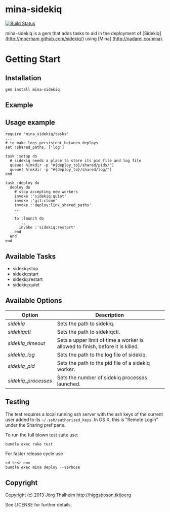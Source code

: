 mina-sidekiq
============

[![Build Status](https://travis-ci.org/Mic92/mina-sidekiq.png?branch=master)](https://travis-ci.org/Mic92/mina-sidekiq)

mina-sidekiq is a gem that adds tasks to aid in the deployment of [Sidekiq] (http://mperham.github.com/sidekiq/)
using [Mina] (http://nadarei.co/mina).

# Getting Start

## Installation

    gem install mina-sidekiq

## Example

## Usage example

    require 'mina_sidekiq/tasks'
    ...
    # to make logs persistent between deploys
    set :shared_paths, ['log']

    task :setup do
      # sidekiq needs a place to store its pid file and log file
      queue! %[mkdir -p "#{deploy_to}/shared/pids/"]
      queue! %[mkdir -p "#{deploy_to}/shared/log/"]
    end

    task :deploy do
      deploy do
        # stop accepting new workers
        invoke :'sidekiq:quiet'
        invoke :'git:clone'
        invoke :'deploy:link_shared_paths'
        ...

        to :launch do
          ...
          invoke :'sidekiq:restart'
        end
      end
    end

## Available Tasks

* sidekiq:stop
* sidekiq:start
* sidekiq:restart
* sidekiq:quiet

## Available Options

| Option              | Description                                                                    |
| ------------------- | ------------------------------------------------------------------------------ |
| *sidekiq*           | Sets the path to sidekiq.                                                      |
| *sidekiqctl*        | Sets the path to sidekiqctl.                                                   |
| *sidekiq\_timeout*  | Sets a upper limit of time a worker is allowed to finish, before it is killed. |
| *sidekiq\_log*      | Sets the path to the log file of sidekiq.                                      |
| *sidekiq\_pid*      | Sets the path to the pid file of a sidekiq worker.                             |
| *sidekiq_processes* | Sets the number of sidekiq processes launched.                                 |

## Testing

The test requires a local running ssh server with the ssh keys of the current
user added to its `~/.ssh/authorized_keys`. In OS X, this is "Remote Login"
under the Sharing pref pane.

To run the full blown test suite use:

    bundle exec rake test

For faster release cycle use

    cd test_env
    bundle exec mina deploy --verbose

## Copyright

Copyright (c) 2013 Jörg Thalheim http://higgsboson.tk/joerg

See LICENSE for further details.
